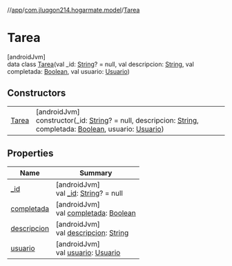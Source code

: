 //[app](../../../index.md)/[com.jluqgon214.hogarmate.model](../index.md)/[Tarea](index.md)

# Tarea

[androidJvm]\
data class [Tarea](index.md)(val _id: [String](https://kotlinlang.org/api/latest/jvm/stdlib/kotlin-stdlib/kotlin/-string/index.html)? = null, val descripcion: [String](https://kotlinlang.org/api/latest/jvm/stdlib/kotlin-stdlib/kotlin/-string/index.html), val completada: [Boolean](https://kotlinlang.org/api/latest/jvm/stdlib/kotlin-stdlib/kotlin/-boolean/index.html), val usuario: [Usuario](../-usuario/index.md))

## Constructors

| | |
|---|---|
| [Tarea](-tarea.md) | [androidJvm]<br>constructor(_id: [String](https://kotlinlang.org/api/latest/jvm/stdlib/kotlin-stdlib/kotlin/-string/index.html)? = null, descripcion: [String](https://kotlinlang.org/api/latest/jvm/stdlib/kotlin-stdlib/kotlin/-string/index.html), completada: [Boolean](https://kotlinlang.org/api/latest/jvm/stdlib/kotlin-stdlib/kotlin/-boolean/index.html), usuario: [Usuario](../-usuario/index.md)) |

## Properties

| Name | Summary |
|---|---|
| [_id](_id.md) | [androidJvm]<br>val [_id](_id.md): [String](https://kotlinlang.org/api/latest/jvm/stdlib/kotlin-stdlib/kotlin/-string/index.html)? = null |
| [completada](completada.md) | [androidJvm]<br>val [completada](completada.md): [Boolean](https://kotlinlang.org/api/latest/jvm/stdlib/kotlin-stdlib/kotlin/-boolean/index.html) |
| [descripcion](descripcion.md) | [androidJvm]<br>val [descripcion](descripcion.md): [String](https://kotlinlang.org/api/latest/jvm/stdlib/kotlin-stdlib/kotlin/-string/index.html) |
| [usuario](usuario.md) | [androidJvm]<br>val [usuario](usuario.md): [Usuario](../-usuario/index.md) |
